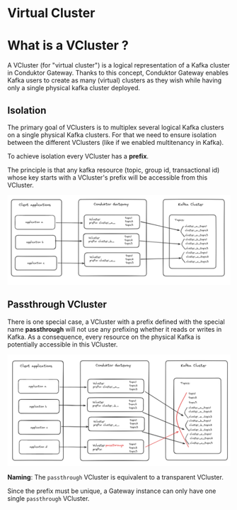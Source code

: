# Virtual Cluster

# What is a VCluster ?

A VCluster (for "virtual cluster") is a logical representation of a Kafka cluster in Conduktor Gateway. Thanks to this concept, Conduktor Gateway enables Kafka users to create as many (virtual) clusters as they wish while having only a single physical kafka cluster deployed.

## Isolation

The primary goal of VClusters is to multiplex several logical Kafka clusters on a single physical Kafka clusters. For that we need to ensure isolation between the different VClusters (like if we enabled multitenancy in Kafka).

To achieve isolation every VCluster has a **prefix**.

The principle is that any kafka resource (topic, group id, transactional id) whose key starts with a VCluster's prefix will be accessible from this VCluster.

![image.png](../medias/vclusters.png)

## Passthrough VCluster

There is one special case, a VCluster with a prefix defined with the special name **passthrough** will not use any prefixing whether it reads or writes in Kafka. As a consequence, every resource on the physical Kafka is potentially accessible in this VCluster.

![image.png](../medias/passthrough.png)

**Naming**: The `passthrough` VCluster is equivalent to a transparent VCluster.

Since the prefix must be unique, a Gateway instance can only have one single `passthrough` VCluster.
